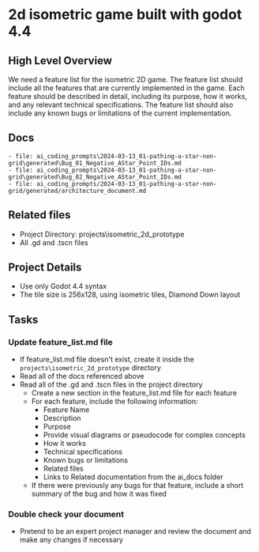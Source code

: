 # 2d isometric game built with godot 4.4

## High Level Overview
 We need a feature list for the isometric 2D game. The feature list should include all the features that are currently implemented in the game. Each feature should be described in detail, including its purpose, how it works, and any relevant technical specifications. The feature list should also include any known bugs or limitations of the current implementation.

## Docs

    - file: ai_coding_prompts\2024-03-13_01-pathing-a-star-non-grid\generated\Bug_01_Negative_AStar_Point_IDs.md
    - file: ai_coding_prompts\2024-03-13_01-pathing-a-star-non-grid\generated\Bug_02_Negative_AStar_Point_IDs.md
    - file: ai_coding_prompts/2024-03-13_01-pathing-a-star-non-grid/generated/architecture_document.md

## Related files
 - Project Directory: projects\isometric_2d_prototype
 - All .gd and .tscn files

## Project Details
 - Use only Godot 4.4 syntax
 - The tile size is 256x128, using isometric tiles, Diamond Down layout

## Tasks

### Update feature_list.md file
 - If feature_list.md file doesn't exist, create it inside the `projects\isometric_2d_prototype` directory
 - Read all of the docs referenced above
 - Read all of the .gd and .tscn files in the project directory
    - Create a new section in the feature_list.md file for each feature
    - For each feature, include the following information:
        - Feature Name
        - Description
        - Purpose
        - Provide visual diagrams or pseudocode for complex concepts
        - How it works
        - Technical specifications
        - Known bugs or limitations
        - Related files
        - Links to Related documentation from the ai_docs folder
    - If there were previously any bugs for that feature, include a short summary of the bug and how it was fixed

### Double check your document
 - Pretend to be an expert project manager and review the document and make any changes if necessary
